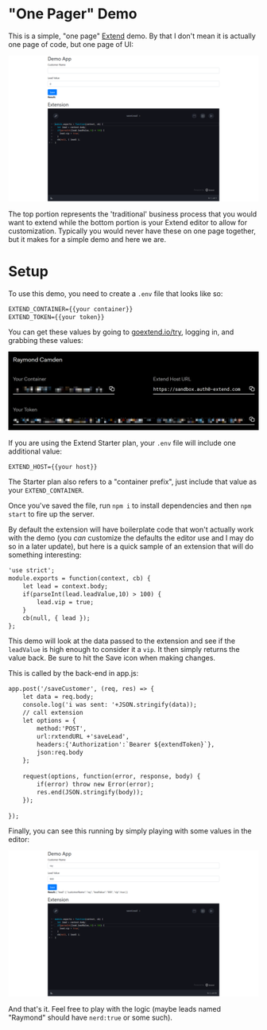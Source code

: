 "One Pager" Demo
===

This is a simple, "one page" [Extend](https://goextend.io) demo. By that I don't mean it is actually one page of code, but one page of UI:

![Screen shot](./img/ss.png)

The top portion represents the 'traditional' business process that you would want to extend while the bottom portion is your Extend editor to allow for customization. Typically you would never have these on one page together, but it makes for a simple demo and here we are.

Setup
===

To use this demo, you need to create a `.env` file that looks like so:

	EXTEND_CONTAINER={{your container}}
	EXTEND_TOKEN={{your token}}

You can get these values by going to [goextend.io/try](https://goextend.io/try), logging in, and grabbing these values:

![Keys](./img/keys.png)

If you are using the Extend Starter plan, your `.env` file will include one additional value:

	EXTEND_HOST={{your host}}

The Starter plan also refers to a "container prefix", just include that value as your `EXTEND_CONTAINER`.	

Once you've saved the file, run `npm i` to install dependencies and then `npm start` to fire up the server.

By default the extension will have boilerplate code that won't actually work with the demo (you *can* customize the defaults the editor use and I may do so in a later update), but here is a quick sample of an extension that will do something interesting:


	'use strict';
	module.exports = function(context, cb) {
		let lead = context.body;
		if(parseInt(lead.leadValue,10) > 100) {
			lead.vip = true;
		}
		cb(null, { lead });	
	};

This demo will look at the data passed to the extension and see if the `leadValue` is high enough to consider it a `vip`. It then simply returns the value back. Be sure to hit the Save icon when making changes.

This is called by the back-end in app.js:

	app.post('/saveCustomer', (req, res) => {
		let data = req.body;
		console.log('i was sent: '+JSON.stringify(data));
		// call extension
		let options = {
			method:'POST',
			url:rxtendURL +'saveLead',
			headers:{'Authorization':`Bearer ${extendToken}`},
			json:req.body
		};

		request(options, function(error, response, body) {
			if(error) throw new Error(error);
			res.end(JSON.stringify(body));
		});

	});

Finally, you can see this running by simply playing with some values in the editor:

![Screen shot](./img/ss2.png)

And that's it. Feel free to play with the logic (maybe leads named "Raymond" should have `nerd:true` or some such). 